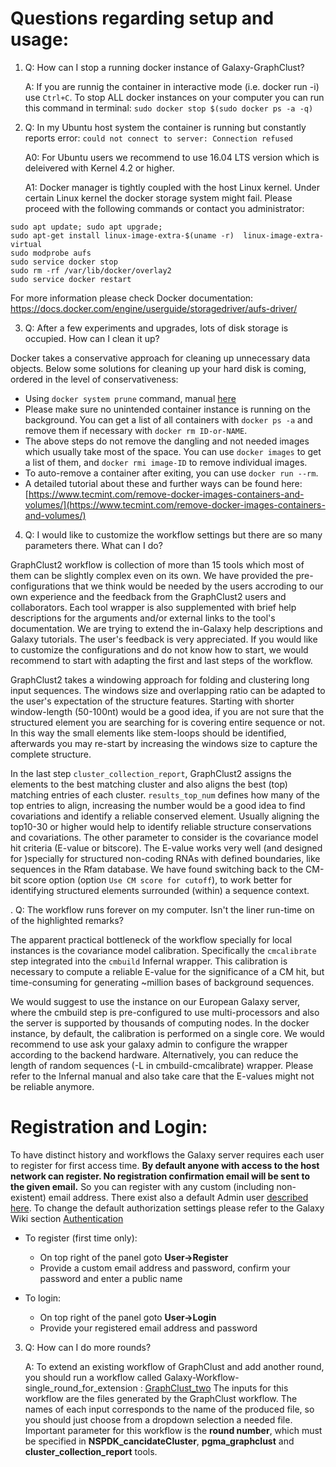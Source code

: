 # Questions regarding setup and usage:

1. Q: How can I stop a running docker instance of Galaxy-GraphClust?

   A: If you are runnig the container in interactive mode (i.e. docker run -i) use `Ctrl+C`. To stop ALL docker instances on your computer you can run this command in terminal: `sudo docker stop $(sudo docker ps -a -q)`

2. Q: In my Ubuntu host system the container is running but constantly reports error: `could not connect to server: Connection refused`

   A0: For Ubuntu users we recommend to use 16.04 LTS version which is deleivered with Kernel 4.2 or higher.
   
   A1: Docker manager is tightly coupled with the host Linux kernel. Under certain Linux kernel the docker storage system might fail. 
   Please proceed with the following commands or contact you administrator:

  ```
  sudo apt update; sudo apt upgrade;
  sudo apt-get install linux-image-extra-$(uname -r)  linux-image-extra-virtual
  sudo modprobe aufs
  sudo service docker stop
  sudo rm -rf /var/lib/docker/overlay2
  sudo service docker restart
  ```
  For more information please check Docker documentation: https://docs.docker.com/engine/userguide/storagedriver/aufs-driver/
 
3.  Q: After a few experiments and upgrades, lots of disk storage is occupied. How can I clean it up?

Docker takes a conservative approach for cleaning up unnecessary data objects. Below some solutions for cleaning up your hard disk is coming, ordered in the level of conservativeness:

* Using `docker system prune` command, manual [here](https://docs.docker.com/config/pruning/)
* Please make sure no unintended container instance is running on the background. You can get a list of all containers with `docker ps -a` and remove them if necessary with `docker rm ID-or-NAME`.
* The above steps do not remove the dangling and not needed images which usually take most of the space. You can use `docker images` to get a list of them, and `docker rmi image-ID` to remove individual images.
* To auto-remove a container after exiting, you can use `docker run --rm`.
* A detailed tutorial about these and further ways can be found here: [https://www.tecmint.com/remove-docker-images-containers-and-volumes/](https://www.tecmint.com/remove-docker-images-containers-and-volumes/)

4. Q: I would like to customize the workflow settings but there are so many parameters there. What can I do?

GraphClust2 workflow is collection of more than 15 tools which most of them can be slightly complex even on its own. We have provided the pre-configurations that we think would be needed by the users accroding to our own experience and the feedback from the GraphClust2 users and collaborators. 
Each tool wrapper is also supplemented with brief help descriptions for the arguments and/or external links to the tool's documentation. We are trying to extend the in-Galaxy help descriptions and Galaxy tutorials. The user's feedback is very appreciated. If you would like to customize the configurations and do not know how to start, we would recommend to start with adapting the first and last steps of the workflow. 

GraphClust2 takes a windowing approach for folding and clustering long input sequences. The windows size and overlapping ratio can be adapted to the user's expectation of the structure features. Starting with shorter  window-length (50-100nt) would be a good idea, if you are not sure that the structured element you are searching for is covering entire sequence or not. In this way the small elements like stem-loops should be identified, afterwards you may re-start by increasing the windows size to capture the complete structure.

In the last step `cluster_collection_report`, GraphClust2 assigns the elements to the best matching cluster and also aligns the best (top) matching entries of each cluster. `results_top_num` defines how many of the top entries to align, increasing the number would be a good idea to find covariations and identify a reliable conserved element. Usually aligning the top10-30 or higher would help to identify reliable structure conservations and covariations. The other parameter to consider is the covariance model hit criteria (E-value or bitscore). The E-value works very well (and designed for )specially for structured non-coding RNAs with defined boundaries, like sequences in the Rfam database.  We have found switching back to the CM-bit score option (option `Use CM score for cutoff`), to work better for identifying structured elements surrounded (within) a sequence context.
      
. Q: The workflow runs forever on my computer. Isn't the liner run-time on of the highlighted remarks?

The apparent practical bottleneck of the workflow specially for local instances is the covariance model calibration. Specifically the `cmcalibrate` step integrated into the `cmbuild` Infernal wrapper. This calibration is necessary to compute a reliable E-value for the significance of a CM hit, but time-consuming for generating ~million bases of background sequences. 

We would suggest to use the instance on our European Galaxy server, where the cmbuild step is pre-configured to use multi-processors and also the server is supported by thousands of computing nodes. In the docker instance, by default, the calibration is performed on a single core. We would recommend to use ask your galaxy admin to configure the wrapper according to the backend hardware. Alternatively, you can reduce the length of random sequences (-L in cmbuild-cmcalibrate) wrapper. Please refer to the Infernal manual and also take care that the E-values might not be reliable anymore.  

# Registration and Login: 
To have distinct history and workflows the Galaxy server requires each user to register for first access time. **By default anyone with access to the host network can register. No registration confirmation email will be sent to the given email.** So you can register with any custom (including non-existent) email address. There exist also a default Admin user [described here](https://bgruening.github.io/docker-galaxy-stable/users-passwords.html).  To change the default authorization settings please refer to the Galaxy Wiki section [Authentication](https://wiki.galaxyproject.org/Develop/Authentication) 

* To register (first time only):
    * On top right of the panel goto **User→Register**
    * Provide a custom email address and password, confirm your password and enter a public name

* To login:
    * On top right of the panel goto **User→Login**
    * Provide your registered email address and password


3. Q: How can I do more rounds?

   A: To extend an existing workflow of GraphClust and add another round, you should run a workflow called Galaxy-Workflow-single_round_for_extension : [GraphClust_two](https://raw.githubusercontent.com/BackofenLab/docker-galaxy-graphclust/master/workflows/Galaxy-Workflow-single_round_for_extension.ga)
The inputs for this workflow are the files generated by the GraphClust workflow. The names of each input corresponds to the name of the produced  file, so you should just choose from a dropdown selection a needed file. Important parameter for this workflow is the **round number**, which must be specified in **NSPDK_cancidateCluster**, **pgma_graphclust** and **cluster_collection_report** tools. 


